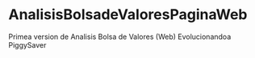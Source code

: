 # AnalisisBolsadeValoresPaginaWeb
Primea version de Analisis Bolsa de Valores (Web) Evolucionandoa PiggySaver
